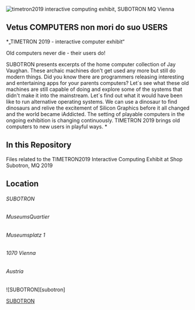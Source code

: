 

[flyer]:https://github.com/seclorum/timetron2019/raw/master/flyer.jpg "timetron2019 interactive computing exhibit, shop subotron MQ Vienna"
[shopsubotron]: https://subotron.com/wp-content/themes/subotron1202/images/subotron_logo-2017.png "Shop Subotron"

![timetron2019 interactive computing exhibit, SUBOTRON MQ Vienna][flyer]


## Vetus COMPUTERS non mori do suo USERS

*„TIMETRON 2019 - interactive computer exhibit“

Old computers never die - their users do!  

SUBOTRON presents excerpts of the home computer collection of Jay Vaughan. These archaic machines don't get used any more but still do modern things. Did you know there are programmers releasing interesting and entertaining apps for your parents computers? Let´s see what these old machines are still capable of doing and explore some of the systems that didn't make it into the mainstream. Let´s find out what it would have been like to run alternative operating systems. We can use a dinosaur to find dinosaurs and relive the excitement of Silicon Graphics before it all changed and the world became iAddicted. The setting of playable computers in the ongoing exhibition is changing continuously.
TIMETRON 2019 brings old computers to new users in playful ways.
*

## In this Repository

Files related to the TIMETRON2019 Interactive Computing Exhibit at Shop Subotron, MQ 2019

## Location

###### SUBOTRON
###### MuseumsQuartier
###### Museumsplatz 1
###### 1070 Vienna
###### Austria

![SUBOTRON][subotron]

[SUBOTRON](https://subotron.com)

